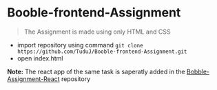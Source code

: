 # Booble-frontend-Assignment

> The Assignment is made using only HTML and CSS

- import repository using command `git clone https://github.com/TuduJ/Booble-frontend-Assignment.git`
- open index.html



**Note:**
The react app of the same task is saperatly added in the 
[Bobble-Assignment-React](https://github.com/TuduJ/Bobble-Assignment-React/) repository
